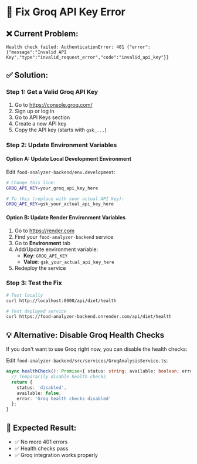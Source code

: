 # 🔑 Fix Groq API Key Error

## ❌ Current Problem:
```
Health check failed: AuthenticationError: 401 {"error":{"message":"Invalid API Key","type":"invalid_request_error","code":"invalid_api_key"}}
```

## ✅ Solution:

### Step 1: Get a Valid Groq API Key
1. Go to https://console.groq.com/
2. Sign up or log in
3. Go to API Keys section
4. Create a new API key
5. Copy the API key (starts with `gsk_...`)

### Step 2: Update Environment Variables

#### Option A: Update Local Development Environment
Edit `food-analyzer-backend/env.development`:
```bash
# Change this line:
GROQ_API_KEY=your_groq_api_key_here

# To this (replace with your actual API key):
GROQ_API_KEY=gsk_your_actual_api_key_here
```

#### Option B: Update Render Environment Variables
1. Go to https://render.com
2. Find your `food-analyzer-backend` service
3. Go to **Environment** tab
4. Add/Update environment variable:
   - **Key**: `GROQ_API_KEY`
   - **Value**: `gsk_your_actual_api_key_here`
5. Redeploy the service

### Step 3: Test the Fix
```bash
# Test locally
curl http://localhost:8000/api/diet/health

# Test deployed service
curl https://food-analyzer-backend.onrender.com/api/diet/health
```

## 💡 Alternative: Disable Groq Health Checks
If you don't want to use Groq right now, you can disable the health checks:

Edit `food-analyzer-backend/src/services/GroqAnalysisService.ts`:
```typescript
async healthCheck(): Promise<{ status: string; available: boolean; error?: string }> {
  // Temporarily disable health checks
  return {
    status: 'disabled',
    available: false,
    error: 'Groq health checks disabled'
  };
}
```

## 🎯 Expected Result:
- ✅ No more 401 errors
- ✅ Health checks pass
- ✅ Groq integration works properly
